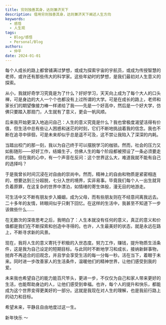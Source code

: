 ```yaml
---
title: 穷则独善其身，达则兼济天下
description: 借用穷则独善其身，达则兼济天下阐述人生方向
keywords:
  - 感悟
  - 人生观
tags:
  - Blog/感悟
  - Personal/Blog
authors:
  - 仲平
date: 2024-01-01
---
```


每个人成长的路上都曾铺满过梦想，或成为探索宇宙的宇航员，或成为传授智慧的老师，或许还有那些伟大的科学家。这些年幼时的梦想，是我们最初对人生意义的探索。

从小，我就好奇学习究竟是为了什么？好好学习，天天向上成为了每个大人的口头禅，可是身边的大人一个个也都没有上过所谓的大学。可是在成长的路上，老师和家长们的期望像接力棒一样递给了我——先是一个好高中，然后是一个好大学，仿佛只要踏入那扇门，人生就有了意义，更会一帆风顺。

后来我开始更深入地追问自己：人生的意义究竟是什么？我也曾极度渴望活得有价值，但生活中总有些让人困惑和迷茫的时刻，它们不断地挑战着我的信念。我也不断在追寻中徘徊，可是未来却似乎总是遥不可及，这不禁让我陷入了深深的内耗。

当踏出校门的那一刻，我以为自己终于可以摆脱学习的枷锁。然而，社会的压力又如影随形——好好工作，结婚生子，仿佛人生的每个阶段都被预设了一条必须要走的路。但在我的心中，有一个声音在反问：这个世界这么大，难道我就不能有自己的选择吗？

于是我曾长时间沉浸在对自由的崇尚中。然而，精神上的自由和物质是紧密相连的，想要达到三分超脱，七分入世的境界，实非易事。毕竟我们每个人一出生就背负着原罪，在这复杂的世界中漂泊，如情绪的寄生体般，漫无目的地游走。

可生活中又不断有朋友步入婚姻，成为父母，而有些朋友则在不经意间离我远去。二十多年的友情，转眼间似乎只剩下回忆。在这样的生活中，我甚至不知道下一步该做些什么……

在无数次的深夜思考之后，我明白了：人生本就没有任何的意义，真正的意义和价值都是我们在不断探索和创造中寻得的。也许，人生最美好的状态，就是永远在路上，不断寻求新的风景。

现在，我将人生的意义寄托于积极的入世态度。努力工作，赚钱，提升物质生活条件，这是我为自己设定的短期目标。与此同时不断地学习和成长，接纳新鲜事物，抛弃不再适合的旧观念，并且学会享受生活的每一分每一秒。活在当下，着眼于未来。同时进一步改善家人的生活条件，温暖他们的精神世界，让他们感受到我的爱。

未来我也希望自己的能力能百尺竿头，更进一步，不仅仅为自己和家人带来更好的生活，也能帮助身边的人，让他们感受到幸福。也许，每个人的提升和快乐，都能成为这个世界变得更美好的一部分。这就是我现在对人生的理解，也是我前行路上的动力和目标。

希望未来，平静且自由地度过这一生。

新年快乐 ～
